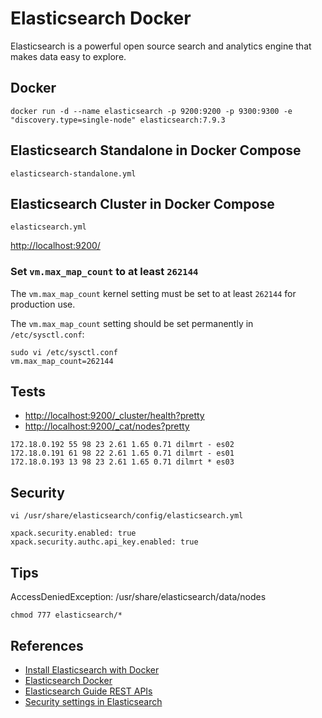 # Elasticsearch Docker

Elasticsearch is a powerful open source search and analytics engine that makes data easy to explore.

## Docker
```
docker run -d --name elasticsearch -p 9200:9200 -p 9300:9300 -e "discovery.type=single-node" elasticsearch:7.9.3
```

## Elasticsearch Standalone in Docker Compose
`elasticsearch-standalone.yml`

## Elasticsearch Cluster in Docker Compose
`elasticsearch.yml`

[http://localhost:9200/](http://localhost:9200/)

### Set `vm.max_map_count` to at least `262144`
The `vm.max_map_count` kernel setting must be set to at least `262144` for production use.

The `vm.max_map_count` setting should be set permanently in `/etc/sysctl.conf`:
```
sudo vi /etc/sysctl.conf
vm.max_map_count=262144
```

## Tests
- [http://localhost:9200/_cluster/health?pretty](http://localhost:9200/_cluster/health?pretty)
- [http://localhost:9200/_cat/nodes?pretty](http://localhost:9200/_cat/nodes?pretty)
```
172.18.0.192 55 98 23 2.61 1.65 0.71 dilmrt - es02
172.18.0.191 61 98 22 2.61 1.65 0.71 dilmrt - es01
172.18.0.193 13 98 23 2.61 1.65 0.71 dilmrt * es03
```

## Security
`vi /usr/share/elasticsearch/config/elasticsearch.yml`
```
xpack.security.enabled: true
xpack.security.authc.api_key.enabled: true
```

## Tips
AccessDeniedException: /usr/share/elasticsearch/data/nodes
```
chmod 777 elasticsearch/*
```

## References
- [Install Elasticsearch with Docker](https://www.elastic.co/guide/en/elasticsearch/reference/7.5/docker.html)
- [Elasticsearch Docker](https://hub.docker.com/_/elasticsearch)
- [Elasticsearch Guide REST APIs](https://www.elastic.co/guide/en/elasticsearch/reference/7.17/rest-apis.html)
- [Security settings in Elasticsearch](https://www.elastic.co/guide/en/elasticsearch/reference/7.17/security-settings.html#api-key-service-settings)